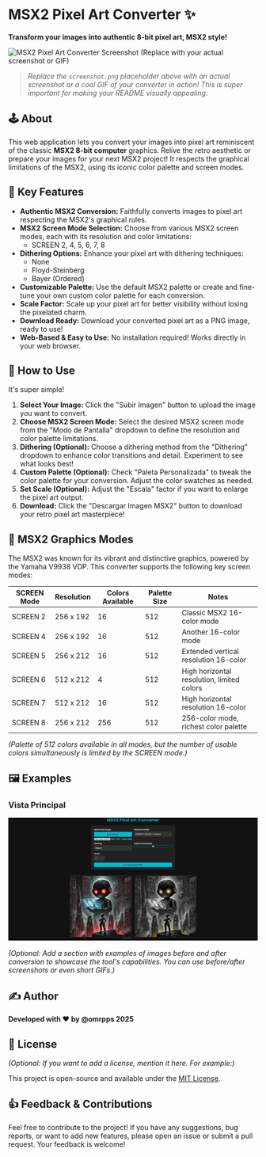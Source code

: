 # MSX2 Pixel Art Converter ✨

**Transform your images into authentic 8-bit pixel art, MSX2 style!**

![MSX2 Pixel Art Converter Screenshot (Replace with your actual screenshot or GIF)](./screenshot.png)

> *Replace the `screenshot.png` placeholder above with an actual screenshot or a cool GIF of your converter in action!  This is super important for making your README visually appealing.*

## 🕹️ About

This web application lets you convert your images into pixel art reminiscent of the classic **MSX2 8-bit computer** graphics. Relive the retro aesthetic or prepare your images for your next MSX2 project!  It respects the graphical limitations of the MSX2, using its iconic color palette and screen modes.

## 🌟 Key Features

*   **Authentic MSX2 Conversion:**  Faithfully converts images to pixel art respecting the MSX2's graphical rules.
*   **MSX2 Screen Mode Selection:** Choose from various MSX2 screen modes, each with its resolution and color limitations:
    *   SCREEN 2, 4, 5, 6, 7, 8
*   **Dithering Options:**  Enhance your pixel art with dithering techniques:
    *   None
    *   Floyd-Steinberg
    *   Bayer (Ordered)
*   **Customizable Palette:** Use the default MSX2 palette or create and fine-tune your own custom color palette for each conversion.
*   **Scale Factor:**  Scale up your pixel art for better visibility without losing the pixelated charm.
*   **Download Ready:**  Download your converted pixel art as a PNG image, ready to use!
*   **Web-Based & Easy to Use:**  No installation required! Works directly in your web browser.

## 🚀 How to Use

It's super simple!

1.  **Select Your Image:** Click the "Subir Imagen" button to upload the image you want to convert.
2.  **Choose MSX2 Screen Mode:** Select the desired MSX2 screen mode from the "Modo de Pantalla" dropdown to define the resolution and color palette limitations.
3.  **Dithering (Optional):**  Choose a dithering method from the "Dithering" dropdown to enhance color transitions and detail. Experiment to see what looks best!
4.  **Custom Palette (Optional):** Check "Paleta Personalizada" to tweak the color palette for your conversion.  Adjust the color swatches as needed.
5.  **Set Scale (Optional):** Adjust the "Escala" factor if you want to enlarge the pixel art output.
6.  **Download:** Click the "Descargar Imagen MSX2" button to download your retro pixel art masterpiece!

## 🎨 MSX2 Graphics Modes

The MSX2 was known for its vibrant and distinctive graphics, powered by the Yamaha V9938 VDP. This converter supports the following key screen modes:

| SCREEN Mode | Resolution   | Colors Available | Palette Size | Notes                                  |
|-------------|--------------|------------------|--------------|----------------------------------------|
| SCREEN 2    | 256 x 192    | 16               | 512          | Classic MSX2 16-color mode            |
| SCREEN 4    | 256 x 192    | 16               | 512          | Another 16-color mode                  |
| SCREEN 5    | 256 x 212    | 16               | 512          | Extended vertical resolution 16-color   |
| SCREEN 6    | 512 x 212    | 4                | 512          | High horizontal resolution, limited colors |
| SCREEN 7    | 512 x 212    | 16               | 512          | High horizontal resolution 16-color     |
| SCREEN 8    | 256 x 212    | 256              | 512          | 256-color mode, richest color palette    |

*(Palette of 512 colors available in all modes, but the number of usable colors simultaneously is limited by the SCREEN mode.)*

## 🖼️ Examples
### Vista Principal
![Vista Principal](images/demo.png)

*(Optional:  Add a section with examples of images before and after conversion to showcase the tool's capabilities. You can use before/after screenshots or even short GIFs.)*

## ✍️ Author

**Developed with ❤️ by @omrpps 2025**

## 📜 License

*(Optional: If you want to add a license, mention it here. For example:)*

This project is open-source and available under the [MIT License](LICENSE).

## 👍 Feedback & Contributions

Feel free to contribute to the project!  If you have any suggestions, bug reports, or want to add new features, please open an issue or submit a pull request.  Your feedback is welcome!
